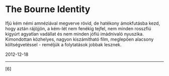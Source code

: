 # The Bourne Identity

Ifjú kém némi amnéziával megverve rövid, de hatékony ámokfutásba kezd, hogy aztán rájöjjön, a kém-lét nem fenékig tejfel, nem minden rosszfiú kigyúrt agyatlan vadállat és nem minden jófiú imádnivaló nyuszika. Kimondottan közhelyes, nagyon kiszámítható film, meglepően alacsony költségvetéssel - reméljük a folytatások jobbak lesznek.

2012-12-18 

----

[6]